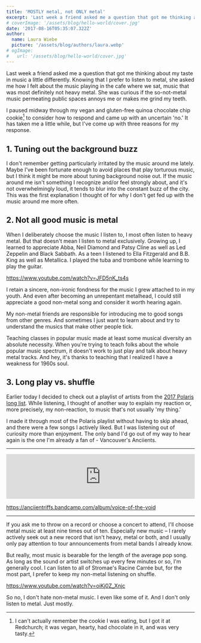 ```yaml
---
title: 'MOSTLY metal, not ONLY metal'
excerpt: 'Last week a friend asked me a question that got me thinking about my taste in music a little differently...'
# coverImage: '/assets/blog/hello-world/cover.jpg'
date: '2017-08-16T05:35:07.322Z'
author:
  name: Laura Wiebe
  picture: '/assets/blog/authors/laura.webp'
# ogImage:
#   url: '/assets/blog/hello-world/cover.jpg'
---
```


Last week a friend asked me a question that got me thinking about my taste in music a little differently. Knowing that I prefer to listen to metal, she asked me how I felt about the music playing in the cafe where we sat, music that was most definitely not heavy metal. She was curious if the so-not-metal music permeating public spaces annoys me or makes me grind my teeth.

I paused midway through my vegan and gluten-free quinoa chocolate chip cookie[^1] to consider how to respond and came up with an uncertain 'no.' It has taken me a little while, but I've come up with three reasons for my response.

## 1. Tuning out the background buzz

I don't remember getting particularly irritated by the music around me lately. Maybe I've been fortunate enough to avoid places that play torturous music, but I think it might be more about tuning background noise out. If the music around me isn't something I recognize and/or feel strongly about, and it's not overwhelmingly loud, it tends to blur into the constant buzz of the city. This was the first explanation I thought of for why I don't get fed up with the music around me more often.

## 2. Not all good music is metal

When I deliberately choose the music I listen to, I most often listen to heavy metal. But that doesn't mean I listen to metal exclusively. Growing up, I learned to appreciate Abba, Neil Diamond and Patsy Cline as well as Led Zeppelin and Black Sabbath. As a teen I listened to Ella Fitzgerald and B.B. King as well as Metallica. I played the tuba and trombone while learning to play the guitar.

https://www.youtube.com/watch?v=JFD5nK_ts4s

I retain a sincere, non-ironic fondness for the music I grew attached to in my youth. And even after becoming an unrepentant metalhead, I could still appreciate a good non-metal song and consider it worth hearing again.

My non-metal friends are responsible for introducing me to good songs from other genres. And sometimes I just want to learn about and try to understand the musics that make other people tick.

Teaching classes in popular music made at least some musical diversity an absolute necessity. When you're trying to teach folks about the whole popular music spectrum, it doesn't work to just play and talk about heavy metal tracks. And hey, it's thanks to teaching that I realized I have a weakness for 1960s soul.

## 3. Long play vs. shuffle

Earlier today I decided to check out a playlist of artists from the [2017 Polaris long list](https://polarismusicprize.ca/2017-long-list/). While listening, I thought of another way to explain my reaction or, more precisely, my non-reaction, to music that's not usually 'my thing.'

I made it through most of the Polaris playlist without having to skip ahead, and there were a few songs I actively liked. But I was listening out of curiosity more than enjoyment. The only band I'd go out of my way to hear again is the one I'm already a fan of - Vancouver's Anciients.

---

<iframe style="border: 0; width: 100%; height: 120px;" src="https://bandcamp.com/EmbeddedPlayer/album=3745820516/size=large/bgcol=ffffff/linkcol=0687f5/tracklist=false/artwork=small/transparent=true/" seamless><a href="https://anciientriffs.bandcamp.com/album/voice-of-the-void">Voice of the Void by ANCIIENTS</a></iframe>

https://anciientriffs.bandcamp.com/album/voice-of-the-void

---

If you ask me to throw on a record or choose a concert to attend, I'll choose metal music at least nine times out of ten. Especially new music – I rarely actively seek out a new record that isn't heavy, metal or both, and I usually only pay attention to tour announcements from metal bands I already know.

But really, most music is bearable for the length of the average pop song. As long as the sound or artist switches up every few minutes or so, I'm generally cool. I can listen to all of Stromae's Racine Carrée but, for the most part, I prefer to keep my non-metal listening on shuffle.

https://www.youtube.com/watch?v=oiKj0Z_Xnjc

So no, I don't hate non-metal music. I even like some of it. And I don't only listen to metal. Just mostly.

[^1]: I can't actually remember the cookie I was eating, but I got it at Redchurch; it was vegan, hearty, had chocolate in it, and was very tasty.